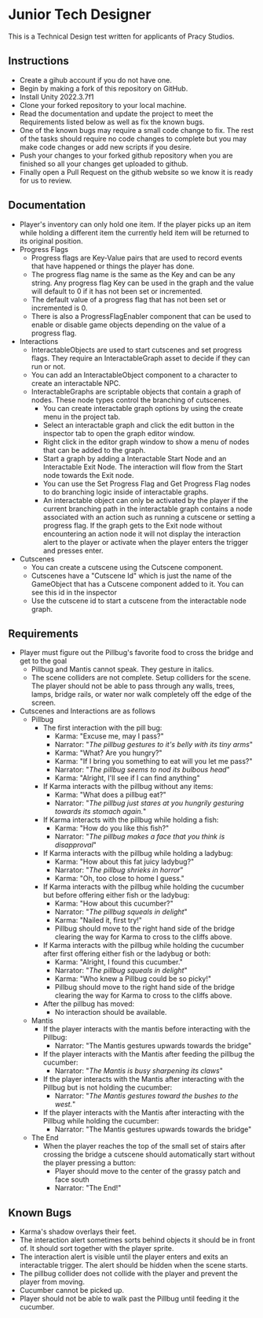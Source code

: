 # Junior Tech Designer
This is a Technical Design test written for applicants of Pracy Studios.

## Instructions
- Create a gihub account if you do not have one. <br/>
- Begin by making a fork of this repository on GitHub.<br/>
- Install Unity 2022.3.7f1 <br/>
- Clone your forked repository to your local machine. <br/>
- Read the documentation and update the project to meet the Requirements listed below as well as fix the known bugs.
- One of the known bugs may require a small code change to fix. The rest of the tasks should require no code changes to complete but you may make code changes or add new scripts if you desire. <br/>
- Push your changes to your forked github repository when you are finished so all your changes get uploaded to github. <br/> 
- Finally open a Pull Request on the github website so we know it is ready for us to review. <br/>

## Documentation
 - Player's inventory can only hold one item. If the player picks up an item while holding a different item the currently held item will be returned to its original position.
 - Progress Flags
   - Progress flags are Key-Value pairs that are used to record events that have happened or things the player has done.
   - The progress flag name is the same as the Key and can be any string. Any progress flag Key can be used in the graph and the value will default to 0 if it has not been set or incremented.
   - The default value of a progress flag that has not been set or incremented is 0.
   - There is also a ProgressFlagEnabler component that can be used to enable or disable game objects depending on the value of a progress flag.
 - Interactions
 	- InteractableObjects are used to start cutscenes and set progress flags. They require an InteractableGraph asset to decide if they can run or not.
   - You can add an InteractableObject component to a character to create an interactable NPC.
 	- InteractableGraphs are scriptable objects that contain a graph of nodes. These node types control the branching of cutscenes.
 		- You can create interactable graph options by using the create menu in the project tab.
 		- Select an interactable graph and click the edit button in the inspector tab to open the graph editor window.
 		- Right click in the editor graph window to show a menu of nodes that can be added to the graph.
 		- Start a graph by adding a Interactable Start Node and an Interactable Exit Node. The interaction will flow from the Start node towards the Exit node.
 		- You can use the Set Progress Flag and Get Progress Flag nodes to do branching logic inside of interactable graphs.
 		- An interactable object can only be activated by the player if the current branching path in the interactable graph contains a node associated with an action such as running a cutscene or setting a progress flag. If the graph gets to the Exit node without encountering an action node it will not display the interaction alert to the player or activate when the player enters the trigger and presses enter.
 - Cutscenes
 	- You can create a cutscene using the Cutscene component.
 	- Cutscenes have a "Cutscene Id" which is just the name of the GameObject that has a Cutscene component added to it. You can see this id in the inspector
 	- Use the cutscene id to start a cutscene from the interactable node graph.

## Requirements
 - Player must figure out the Pillbug's favorite food to cross the bridge and get to the goal
 	- Pillbug and Mantis cannot speak. They gesture in italics.
 	- The scene colliders are not complete. Setup colliders for the scene. The player should not be able to pass through any walls, trees, lamps, bridge rails, or water nor walk completely off the edge of the screen.
  - Cutscenes and Interactions are as follows
 	  - Pillbug
   		- The first interaction with the pill bug:
   			- Karma: "Excuse me, may I pass?"
   			- Narrator: "*The pillbug gestures to it's belly with its tiny arms*"
   			- Karma: "What? Are you hungry?"
   			- Karma: "If I bring you something to eat will you let me pass?"
   			- Narrator: "*The pillbug seems to nod its bulbous head*"
   			- Karma: "Alright, I'll see if I can find anything"
   		- If Karma interacts with the pillbug without any items:
   			- Karma: "What does a pillbug eat?"
   			- Narrator: "*The pillbug just stares at you hungrily gesturing towards its stomach again.*"
   		- If Karma interacts with the pillbug while holding a fish:
   			- Karma: "How do you like this fish?"
   			- Narrator: "*The pillbug makes a face that you think is disapproval*"
   		- If Karma interacts with the pillbug while holding a ladybug:
   			- Karma: "How about this fat juicy ladybug?"
   			- Narrator: "*The pillbug shrieks in horror*"
   			- Karma: "Oh, too close to home I guess."
   		- If Karma interacts with the pillbug while holding the cucumber but before offering either fish or the ladybug:
   			- Karma: "How about this cucumber?"
   			- Narrator: "*The pillbug squeals in delight*"
   			- Karma: "Nailed it, first try!"
   			- Pillbug should move to the right hand side of the bridge clearing the way for Karma to cross to the cliffs above.
   		- If Karma interacts with the pillbug while holding the cucumber after first offering either fish or the ladybug or both:
   			- Karma: "Alright, I found this cucumber."
   			- Narrator: "*The pillbug squeals in delight*"
   			- Karma: "Who knew a Pillbug could be so picky!"
   			 - Pillbug should move to the right hand side of the bridge clearing the way for Karma to cross to the cliffs above.
   		- After the pillbug has moved:
          - No interaction should be available.
   	- Mantis
   		- If the player interacts with the mantis before interacting with the Pillbug:
   		  - Narrator: "The Mantis gestures upwards towards the bridge"
   		- If the player interacts with the Mantis after feeding the pillbug the cucumber:
   		  - Narrator: "*The Mantis is busy sharpening its claws*"
   		- If the player interacts with the Mantis after interacting with the Pillbug but is not holding the cucumber:
   		  - Narrator: "*The Mantis gestures toward the bushes to the west.*"
   		- If the player interacts with the Mantis after interacting with the Pillbug while holding the cucumber:
   		  - Narrator: "The Mantis gestures upwards towards the bridge"
   	- The End
   		- When the player reaches the top of the small set of stairs after crossing the bridge a cutscene should automatically start without the player pressing a button:
   			- Player should move to the center of the grassy patch and face south
   			- Narrator: "The End!"

## Known Bugs
 - Karma's shadow overlays their feet.
 - The interaction alert sometimes sorts behind objects it should be in front of. It should sort together with the player sprite.
 - The interaction alert is visible until the player enters and exits an interactable trigger. The alert should be hidden when the scene starts.
 - The pillbug collider does not collide with the player and prevent the player from moving.
 - Cucumber cannot be picked up.
 - Player should not be able to walk past the Pillbug until feeding it the cucumber.
